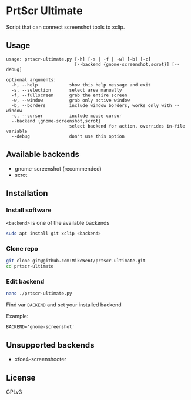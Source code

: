 # PrtScr Ultimate

Script that can connect screenshot tools to xclip.

## Usage

```
usage: prtscr-ultimate.py [-h] [-s | -f | -w] [-b] [-c]
                          [--backend {gnome-screenshot,scrot}] [--debug]

optional arguments:
  -h, --help            show this help message and exit
  -s, --selection       select area manually
  -f, --fullscreen      grab the entire screen
  -w, --window          grab only active window
  -b, --borders         include window borders, works only with --window
  -c, --cursor          include mouse cursor
  --backend {gnome-screenshot,scrot}
                        select backend for action, overrides in-file variable
  --debug               don't use this option
```

## Available backends

- gnome-screenshot (recommended)
- scrot

## Installation

### Install software

`<backend>` is one of the available backends

```sh
sudo apt install git xclip <backend>
```

### Clone repo

```sh
git clone git@github.com:MikeWent/prtscr-ultimate.git
cd prtscr-ultimate
```

### Edit backend

```sh
nano ./prtscr-ultimate.py
```

Find var `BACKEND` and set your installed backend

Example:

```python3
BACKEND='gnome-screenshot'
```

## Unsupported backends

- xfce4-screenshooter

## License

GPLv3